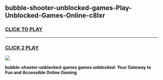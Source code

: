 
## bubble-shooter-unblocked-games-Play-Unblocked-Games-Online-c8lxr
<h3>
<a href="https://premium76.site?title=bubble-shooter-unblocked-games&ref=25A">CLICK TO PLAY</a></h3>
<hr>

<h3>
<a href="https://premium76.site?title=bubble-shooter-unblocked-games&ref=25A">CLICK 2 PLAY</a>
  
</h3>

<a href="https://premium76.site?title=bubble-shooter-unblocked-games&ref=25A"><img src="https://clearcache.store/games.png"></a>


**bubble-shooter-unblocked-games games unblocked: Your Gateway to Fun and Accessible Online Gaming**
